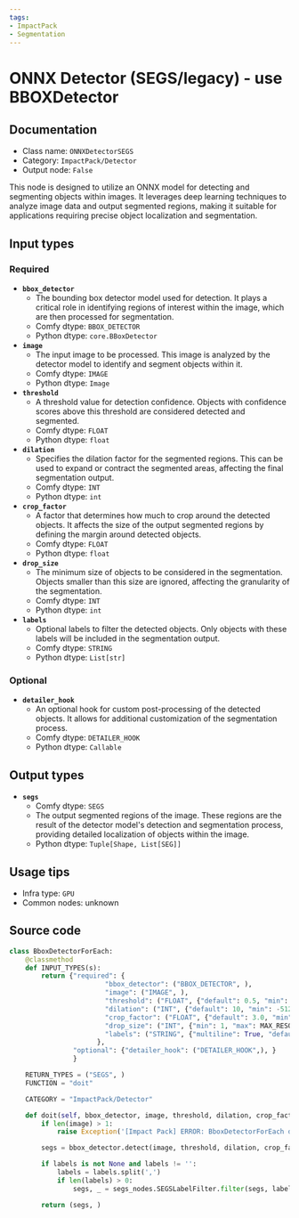 ```yaml
---
tags:
- ImpactPack
- Segmentation
---
```


# ONNX Detector (SEGS/legacy) - use BBOXDetector
## Documentation
- Class name: `ONNXDetectorSEGS`
- Category: `ImpactPack/Detector`
- Output node: `False`

This node is designed to utilize an ONNX model for detecting and segmenting objects within images. It leverages deep learning techniques to analyze image data and output segmented regions, making it suitable for applications requiring precise object localization and segmentation.
## Input types
### Required
- **`bbox_detector`**
    - The bounding box detector model used for detection. It plays a critical role in identifying regions of interest within the image, which are then processed for segmentation.
    - Comfy dtype: `BBOX_DETECTOR`
    - Python dtype: `core.BBoxDetector`
- **`image`**
    - The input image to be processed. This image is analyzed by the detector model to identify and segment objects within it.
    - Comfy dtype: `IMAGE`
    - Python dtype: `Image`
- **`threshold`**
    - A threshold value for detection confidence. Objects with confidence scores above this threshold are considered detected and segmented.
    - Comfy dtype: `FLOAT`
    - Python dtype: `float`
- **`dilation`**
    - Specifies the dilation factor for the segmented regions. This can be used to expand or contract the segmented areas, affecting the final segmentation output.
    - Comfy dtype: `INT`
    - Python dtype: `int`
- **`crop_factor`**
    - A factor that determines how much to crop around the detected objects. It affects the size of the output segmented regions by defining the margin around detected objects.
    - Comfy dtype: `FLOAT`
    - Python dtype: `float`
- **`drop_size`**
    - The minimum size of objects to be considered in the segmentation. Objects smaller than this size are ignored, affecting the granularity of the segmentation.
    - Comfy dtype: `INT`
    - Python dtype: `int`
- **`labels`**
    - Optional labels to filter the detected objects. Only objects with these labels will be included in the segmentation output.
    - Comfy dtype: `STRING`
    - Python dtype: `List[str]`
### Optional
- **`detailer_hook`**
    - An optional hook for custom post-processing of the detected objects. It allows for additional customization of the segmentation process.
    - Comfy dtype: `DETAILER_HOOK`
    - Python dtype: `Callable`
## Output types
- **`segs`**
    - Comfy dtype: `SEGS`
    - The output segmented regions of the image. These regions are the result of the detector model's detection and segmentation process, providing detailed localization of objects within the image.
    - Python dtype: `Tuple[Shape, List[SEG]]`
## Usage tips
- Infra type: `GPU`
- Common nodes: unknown


## Source code
```python
class BboxDetectorForEach:
    @classmethod
    def INPUT_TYPES(s):
        return {"required": {
                        "bbox_detector": ("BBOX_DETECTOR", ),
                        "image": ("IMAGE", ),
                        "threshold": ("FLOAT", {"default": 0.5, "min": 0.0, "max": 1.0, "step": 0.01}),
                        "dilation": ("INT", {"default": 10, "min": -512, "max": 512, "step": 1}),
                        "crop_factor": ("FLOAT", {"default": 3.0, "min": 1.0, "max": 100, "step": 0.1}),
                        "drop_size": ("INT", {"min": 1, "max": MAX_RESOLUTION, "step": 1, "default": 10}),
                        "labels": ("STRING", {"multiline": True, "default": "all", "placeholder": "List the types of segments to be allowed, separated by commas"}),
                      },
                "optional": {"detailer_hook": ("DETAILER_HOOK",), }
                }

    RETURN_TYPES = ("SEGS", )
    FUNCTION = "doit"

    CATEGORY = "ImpactPack/Detector"

    def doit(self, bbox_detector, image, threshold, dilation, crop_factor, drop_size, labels=None, detailer_hook=None):
        if len(image) > 1:
            raise Exception('[Impact Pack] ERROR: BboxDetectorForEach does not allow image batches.\nPlease refer to https://github.com/ltdrdata/ComfyUI-extension-tutorials/blob/Main/ComfyUI-Impact-Pack/tutorial/batching-detailer.md for more information.')

        segs = bbox_detector.detect(image, threshold, dilation, crop_factor, drop_size, detailer_hook)

        if labels is not None and labels != '':
            labels = labels.split(',')
            if len(labels) > 0:
                segs, _ = segs_nodes.SEGSLabelFilter.filter(segs, labels)

        return (segs, )

```
